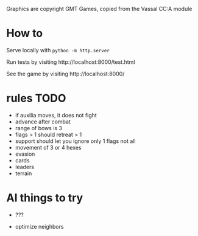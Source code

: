 
Graphics are copyright GMT Games, copied from the Vassal CC:A module

# How to

Serve locally with `python -m http.server`

Run tests by visiting http://localhost:8000/test.html

See the game by visiting http://localhost:8000/


# rules TODO

 - if auxilia moves, it does not fight
 - advance after combat
 - range of bows is 3
  - flags > 1 should retreat > 1
  - support should let you ignore only 1 flags not all
  - movement of 3 or 4 hexes
  - evasion
  - cards
  - leaders
  - terrain

# AI things to try

 - ???

 - optimize neighbors


